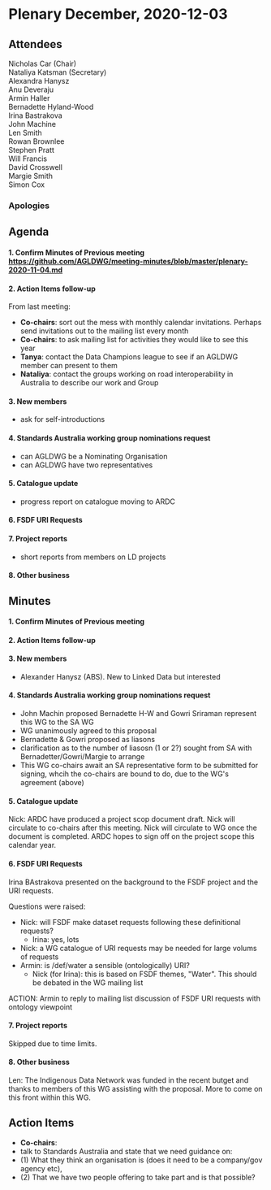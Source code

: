# Plenary December, 2020-12-03

## Attendees
Nicholas Car (Chair)  
Nataliya Katsman (Secretary)  
Alexandra Hanysz  
Anu Deveraju  
Armin Haller  
Bernadette Hyland-Wood  
Irina Bastrakova  
John Machine  
Len Smith  
Rowan Brownlee  
Stephen Pratt  
Will Francis  
David Crosswell  
Margie Smith  
Simon Cox  

### Apologies


## Agenda
#### 1. Confirm Minutes of Previous meeting https://github.com/AGLDWG/meeting-minutes/blob/master/plenary-2020-11-04.md
#### 2. Action Items follow-up
From last meeting:
* **Co-chairs**: sort out the mess with monthly calendar invitations. Perhaps send invitations out to the mailing list every month
* **Co-chairs**: to ask mailing list for activities they would like to see this year
* **Tanya**: contact the Data Champions league to see if an AGLDWG member can present to them
* **Nataliya**: contact the groups working on road interoperability in Australia to describe our work and Group
#### 3. New members
  * ask for self-introductions
#### 4.  Standards Australia working group nominations request
  * can AGLDWG be a Nominating Organisation
  * can AGLDWG have two representatives  
#### 5. Catalogue update
  * progress report on catalogue moving to ARDC
#### 6. FSDF URI Requests
#### 7. Project reports
  * short reports from members on LD projects
#### 8. Other business

## Minutes
#### 1. Confirm Minutes of Previous meeting 


#### 2. Action Items follow-up


#### 3. New members
* Alexander Hanysz (ABS). New to Linked Data but interested

#### 4. Standards Australia working group nominations request
* John Machin proposed Bernadette H-W and Gowri Sriraman represent this WG to the SA WG
* WG unanimously agreed to this proposal
* Bernadette & Gowri proposed as liasons
* clarification as to the number of liasosn (1 or 2?) sought from SA with Bernadetter/Gowri/Margie to arrange
* This WG co-chairs await an SA representative form to be submitted for signing, whcih the co-chairs are bound to do, due to the WG's agreement (above)

#### 5. Catalogue update
Nick: ARDC have produced a project scop document draft. Nick will circulate to co-chairs after this meeting. Nick will circulate to WG once the document is completed. ARDC hopes to sign off on the project scope this calendar year.

#### 6. FSDF URI Requests
Irina BAstrakova presented on the background to the FSDF project and the URI requests.

Questions were raised:
* Nick: will FSDF make dataset requests following these definitional requests?
    * Irina: yes, lots
* Nick: a WG catalogue of URI requests may be needed for large volums of requests
* Armin: is /def/water a sensible (ontologically) URI?
    * Nick (for Irina): this is based on FSDF themes, "Water". This should be debated in the WG mailing list
   
ACTION: Armin to reply to mailing list discussion of FSDF URI requests with ontology viewpoint

#### 7. Project reports
Skipped due to time limits.

#### 8. Other business
Len: The Indigenous Data Network was funded in the recent butget and thanks to members of this WG assisting with the proposal. More to come on this front within this WG.

## Action Items
  * **Co-chairs**: 
  * talk to Standards Australia and state that we need guidance on: 
  * (1) What they think an organisation is (does it need to be a company/gov agency etc), 
  * (2) That we have two people offering to take part and is that possible?
 

